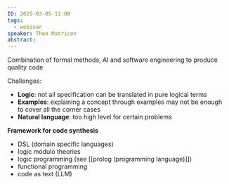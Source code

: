 ```yaml
---
ID: 2025-03-05-11:00
tags:
  - webinar
speaker: Theo Matricon
abstract:
---
```

Combination of formal methods, AI and software engineering to produce quality code

Challenges:
- **Logic**: not all specification can be translated in pure logical terms
- **Examples**: explaining a concept through examples may not be enough to cover all the corner cases
- **Natural language**: too high level for certain problems

**Framework for code synthesis**
- DSL (domain specific languages)
- logic modulo theories
- logic programming (see [[prolog (programming language)]])
- functional programming
- code as text (LLM)

